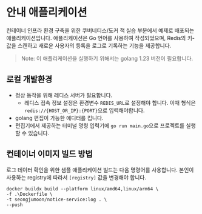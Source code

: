 # 안내 애플리케이션

컨테이너 인프라 환경 구축을 위한 쿠버네티스/도커 책 실습 부분에서 예제로 배포되는 애플리케이션입니다. 애플리케이션은 Go 언어를 사용하여 작성되었으며, Redis의 키-값을 스캔하고 새로운 사용자의 등록을 로그로 기록하는 기능을 제공합니다.
> Note: 이 애플리케이션을 실행하기 위해서는 golang 1.23 버전이 필요합니다.

## 로컬 개발환경
- 정상 동작을 위해 레디스 서버가 필요합니다.
    * 레디스 접속 정보 설정은 환경변수 `REDIS_URL`로 설정해야 합니다. 이때 형식은 `redis://{HOST_OR_IP}:{PORT}`으로 입력해야합니다.
- golang 편집이 가능한 에디터를 킵니다.
- 편집기에서 제공하는 터미널 명령 입력기에 `go run main.go`으로 프로젝트를 실행할 수 있습니다.

## 컨테이너 이미지 빌드 방법
로그 데이터 확인을 위한 샘플 애플리케이션 빌드는 다음 명령어를 사용합니다.
본인이 사용하는 registry에 따라서 `[registry]` 값을 변경해야 합니다.
```shell
docker buildx build --platform linux/amd64,linux/arm64 \
-f .\Dockerfile \ 
-t seongjumoon/notice-service:log . \
--push
```
